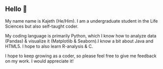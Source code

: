 ## Hello 👋

My name name is Kajeth (He/Him). I am a undergraduate student in the Life Sciences but also self-taught coder.

My coding language is primarily Python, which I know how to analyze data (Pandas) & visualize it (Matplotlib & Seaborn).I know a bit about Java and HTML5. I hope to also learn R-analysis & C.

I hope to keep growing as a coder, so please feel free to give me feedback on my work. I would appreciate it!


<!--
**kajeth/kajeth** is a ✨ _special_ ✨ repository because its `README.md` (this file) appears on your GitHub profile.

Here are some ideas to get you started:

- 🔭 I’m currently working on ...
- 🌱 I’m currently learning ...
- 👯 I’m looking to collaborate on ...
- 🤔 I’m looking for help with ...
- 💬 Ask me about ...
- 📫 How to reach me: ...
- 😄 Pronouns: ...
- ⚡ Fun fact: ...
-->
